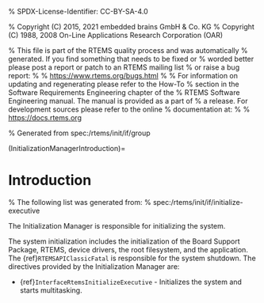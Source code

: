 % SPDX-License-Identifier: CC-BY-SA-4.0

% Copyright (C) 2015, 2021 embedded brains GmbH & Co. KG
% Copyright (C) 1988, 2008 On-Line Applications Research Corporation (OAR)

% This file is part of the RTEMS quality process and was automatically
% generated.  If you find something that needs to be fixed or
% worded better please post a report or patch to an RTEMS mailing list
% or raise a bug report:
%
% https://www.rtems.org/bugs.html
%
% For information on updating and regenerating please refer to the How-To
% section in the Software Requirements Engineering chapter of the
% RTEMS Software Engineering manual.  The manual is provided as a part of
% a release.  For development sources please refer to the online
% documentation at:
%
% https://docs.rtems.org

% Generated from spec:/rtems/init/if/group

(InitializationManagerIntroduction)=

# Introduction

% The following list was generated from:
% spec:/rtems/init/if/initialize-executive

The Initialization Manager is responsible for initializing the system.

The system initialization includes the initialization of the Board Support
Package, RTEMS, device drivers, the root filesystem, and the application. The
{ref}`RTEMSAPIClassicFatal` is responsible for the system shutdown. The
directives provided by the Initialization Manager are:

- {ref}`InterfaceRtemsInitializeExecutive` - Initializes the system and starts
  multitasking.

